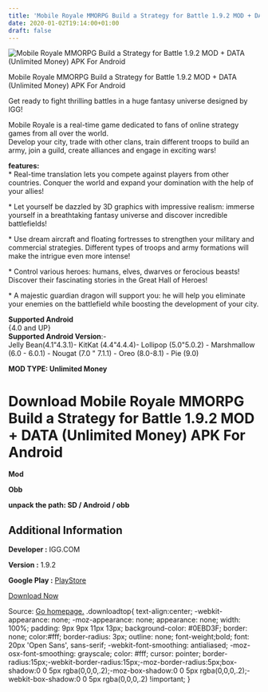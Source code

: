 ```yaml
---
title: 'Mobile Royale MMORPG Build a Strategy for Battle 1.9.2 MOD + DATA (Unlimited Money) APK For Android'
date: 2020-01-02T19:14:00+01:00
draft: false
---
```


![Mobile Royale MMORPG Build a Strategy for Battle 1.9.2 MOD + DATA (Unlimited Money) APK For Android](https://i0.wp.com/apkhome.net/wp-content/uploads/2020/01/Mobile-Royale-MMORPG-Build-a-Strategy-for-Battle-1.9.2-MOD-DATA-Unlimited-Money.png "Mobile Royale MMORPG Build a Strategy for Battle 1.9.2 MOD + DATA (Unlimited Money) APK For Android")

  

Mobile Royale MMORPG Build a Strategy for Battle 1.9.2 MOD + DATA (Unlimited Money) APK For Android

Get ready to fight thrilling battles in a huge fantasy universe designed by IGG!

Mobile Royale is a real-time game dedicated to fans of online strategy games from all over the world.  
Develop your city, trade with other clans, train different troops to build an army, join a guild, create alliances and engage in exciting wars!

**features:**  
\* Real-time translation lets you compete against players from other countries. Conquer the world and expand your domination with the help of your allies!

\* Let yourself be dazzled by 3D graphics with impressive realism: immerse yourself in a breathtaking fantasy universe and discover incredible battlefields!

\* Use dream aircraft and floating fortresses to strengthen your military and commercial strategies. Different types of troops and army formations will make the intrigue even more intense!

\* Control various heroes: humans, elves, dwarves or ferocious beasts! Discover their fascinating stories in the Great Hall of Heroes!

\* A majestic guardian dragon will support you: he will help you eliminate your enemies on the battlefield while boosting the development of your city.

**Supported Android**  
{4.0 and UP}  
**Supported Android Version**:-  
Jelly Bean(4.1"4.3.1)- KitKat (4.4"4.4.4)- Lollipop (5.0"5.0.2) - Marshmallow (6.0 - 6.0.1) - Nougat (7.0 " 7.1.1) - Oreo (8.0-8.1) - Pie (9.0)

**MOD TYPE: Unlimited Money**

Download Mobile Royale MMORPG Build a Strategy for Battle 1.9.2 MOD + DATA (Unlimited Money) APK For Android
============================================================================================================

**Mod**

**Obb**

**unpack the path: SD / Android / obb**

Additional Information
----------------------

**Developer :** IGG.COM

**Version :** 1.9.2

**Google Play :** [PlayStore](https://play.google.com/store/apps/details?id=com.igg.android.mobileroyale)

  

[Download Now](https://store4app.co/post/mobile-royale-mmorpg-build-a-strategy-for-battle-1-9-2-mod-data-unlimited-money-apk-for-android_1577982551)

  
Source: [Go homepage.](https://store4app.co/post/mobile-royale-mmorpg-build-a-strategy-for-battle-1-9-2-mod-data-unlimited-money-apk-for-android_1577982551) .downloadtop{ text-align:center; -webkit-appearance: none; -moz-appearance: none; appearance: none; width: 100%; padding: 9px 9px 11px 13px; background-color: #0EBD3F; border: none; color:#fff; border-radius: 3px; outline: none; font-weight;bold; font: 20px 'Open Sans', sans-serif; -webkit-font-smoothing: antialiased; -moz-osx-font-smoothing: grayscale; color: #fff; cursor: pointer; border-radius:15px;-webkit-border-radius:15px;-moz-border-radius:5px;box-shadow:0 0 5px rgba(0,0,0,.2);-moz-box-shadow:0 0 5px rgba(0,0,0,.2);-webkit-box-shadow:0 0 5px rgba(0,0,0,.2) !important; }